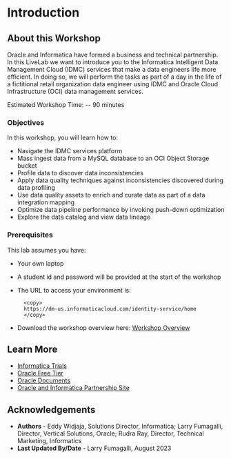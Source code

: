# Introduction

## About this Workshop

Oracle and Informatica have formed a business and technical partnership.  In this LiveLab we want to introduce you to the Informatica Intelligent Data Management Cloud (IDMC) services that make a data engineers life more efficient.   In doing so, we will perform the tasks as part of a day in the life of a fictitional retail organization data engineer using IDMC and Oracle Cloud Infrastructure (OCI) data management services.

Estimated Workshop Time: -- 90 minutes

### Objectives

In this workshop, you will learn how to:
* Navigate the IDMC services platform
* Mass ingest data from a MySQL database to an OCI Object Storage bucket
* Profile data to discover data inconsistencies
* Apply data quality techniques against inconsistencies discovered during data profiling
* Use data quality assets to enrich and curate data as part of a data integration mapping
* Optimize data pipeline performance by invoking push-down optimization
* Explore the data catalog and view data lineage

### Prerequisites

This lab assumes you have:
* Your own laptop

* A student id and password will be provided at the start of the workshop

* The URL to access your environment is:
  ```
    <copy>
    https://dm-us.informaticacloud.com/identity-service/home
    </copy>
  ```
* Download the workshop overview here: [Workshop Overview](https://c4u04.objectstorage.us-ashburn-1.oci.customer-oci.com/p/EcTjWk2IuZPZeNnD_fYMcgUhdNDIDA6rt9gaFj_WZMiL7VvxPBNMY60837hu5hga/n/c4u04/b/livelabsfiles/o/oci-library/2023-Oracle-CDWL_LearningLab-Presentation.pdf)
## Learn More

* [Informatica Trials](https://www.informatica.com/trials.html)
* [Oracle Free Tier](https://www.oracle.com/cloud/free/)
* [Oracle Documents](http://docs.oracle.com)
* [Oracle and Informatica Partnership Site](https://www.oracle.com/partner/informatica/)

## Acknowledgements
* **Authors** - Eddy Widjaja, Solutions Director, Informatica; Larry Fumagalli, Director, Vertical Solutions, Oracle; Rudra Ray, Director, Technical Marketing, Informatics
* **Last Updated By/Date** - Larry Fumagalli, August 2023
